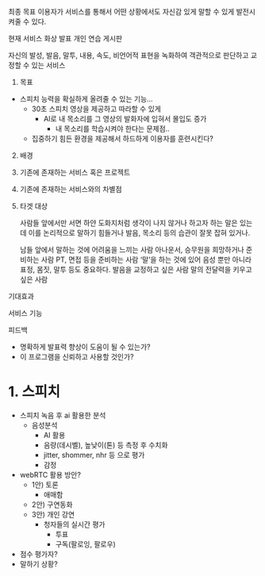 
최종 목표
이용자가 서비스를 통해서 어떤 상황에서도 자신감 있게 말할 수 있게 발전시켜줄 수 있다.

현재 서비스
화상 발표
개인 연습
게시판


자신의 발성, 발음, 말투, 내용, 속도, 비언어적 표현을 녹화하여 객관적으로 판단하고 교정할 수 있는 서비스

1. 목표
- 스피치 능력을 확실하게 올려줄 수 있는 기능...
	- 30초 스피치 영상을 제공하고 따라할 수 있게
		- AI로 내 목소리를 그 영상의 발화자에 입혀서 몰입도 증가
			- 내 목소리를 학습시켜야 한다는 문제점..
	- 집중하기 힘든 환경을 제공해서 하드하게 이용자를 훈련시킨다?

2. 배경

3. 기존에 존재하는 서비스 혹은 프로젝트

4. 기존에 존재하는 서비스와의 차별점

5. 타겟 대상

	사람들 앞에서만 서면 하얀 도화지처럼 생각이 나지 않거나
	하고자 하는 말은 있는데 이를 논리적으로 말하기 힘들거나
	발음, 목소리 등의 습관이 잘못 잡혀 있거나.
	
    남들 앞에서 말하는 것에 어려움을 느끼는 사람
    아나운서, 승무원을 희망하거나 준비하는 사람
    PT, 면접 등을 준비하는 사람
	‘말’을 하는 것에 있어 음성 뿐만 아니라 표정, 몸짓, 말투 등도 중요하다.
	발음을 교정하고 싶은 사람
	말의 전달력을 키우고 싶은 사람

기대효과

서비스 기능

피드백
- 명확하게 발표력 향상이 도움이 될 수 있는가?
- 이 프로그램을 신뢰하고 사용할 것인가?
# 1. 스피치

- 스피치 녹음 후 ai 활용한 분석
    - 음성분석
        - AI 활용
        - 음량(데시벨), 높낮이(톤) 등 측정 후 수치화
        - jitter, shommer, nhr 등 으로 평가
        - 감정
- webRTC 활용 방안?
    - 1안) 토론
        - 애매함
    - 2안) 구연동화
    - 3안) 개인 강연
        - 청자들의 실시간 평가
            - 투표
            - 구독(팔로잉, 팔로우)
- 점수 평가자?
- 말하기 상황?